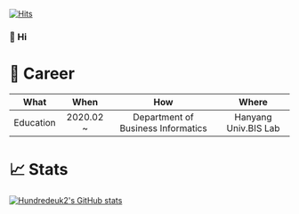 [![Hits](https://hits.seeyoufarm.com/api/count/incr/badge.svg?url=https%3A%2F%2Fgithub.com%2Fhundredeuk2&count_bg=%2379C83D&title_bg=%23555555&icon=trustpilot.svg&icon_color=%23FF0000&title=hits&edge_flat=false)](https://hits.seeyoufarm.com)

### :wave: Hi


# :page_facing_up: Career
|    What   |    When   |                 How                |         Where        |
|:---------:|:---------:|:----------------------------------:|:--------------------:|
| Education | 2020.02 ~ | Department of Business Informatics | Hanyang Univ.BIS Lab |


# :chart_with_upwards_trend: Stats
[![Hundredeuk2's GitHub stats](https://github-readme-stats.vercel.app/api?username=hundredeuk2)](https://github.com/anuraghazra/github-readme-stats)
